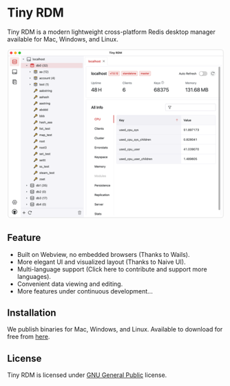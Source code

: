 # Tiny RDM

Tiny RDM is a modern lightweight cross-platform Redis desktop manager available for Mac, Windows, and Linux.

![](screenshots/light_en.png)

## Feature
* Built on Webview, no embedded browsers (Thanks to Wails).
* More elegant UI and visualized layout (Thanks to Naive UI).
* Multi-language support (Click here to contribute and support more languages).
* Convenient data viewing and editing.
* More features under continuous development...

[//]: # (TODO: app previews)
## Installation

We publish binaries for Mac, Windows, and Linux.
Available to download for free from [here](https://github.com/tiny-craft/tiny-rdm/releases).

## License

Tiny RDM is licensed under [GNU General Public](/LICENSE) license.
